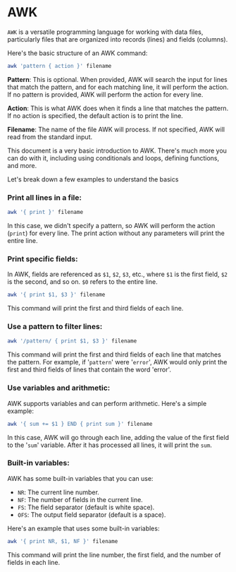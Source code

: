 # AWK

`AWK` is a versatile programming language for working with data files,
particularly files that are organized into records (lines) and fields (columns).

Here's the basic structure of an AWK command:

```bash
awk 'pattern { action }' filename
```

**Pattern**: This is optional. When provided, AWK will search the input for
lines that match the pattern, and for each matching line, it will perform the
action. If no pattern is provided, AWK will perform the action for every line.

**Action**: This is what AWK does when it finds a line that matches the pattern.
If no action is specified, the default action is to print the line.

**Filename**: The name of the file AWK will process. If not specified, AWK will
read from the standard input.

This document is a very basic introduction to AWK. There's much more you can do
with it, including using conditionals and loops, defining functions, and more.

Let's break down a few examples to understand the basics

### Print all lines in a file:

```bash
awk '{ print }' filename
```

In this case, we didn't specify a pattern, so AWK will perform the action
(`print`) for every line. The print action without any parameters will print the
entire line.

### Print specific fields:

In AWK, fields are referenced as `$1`, `$2`, `$3`, etc., where `$1` is the first
field, `$2` is the second, and so on. `$0` refers to the entire line.

```bash
awk '{ print $1, $3 }' filename
```

This command will print the first and third fields of each line.

### Use a pattern to filter lines:

```bash
awk '/pattern/ { print $1, $3 }' filename
```

This command will print the first and third fields of each line that matches the
pattern. For example, if '`pattern`' were '`error`', AWK would only print the
first and third fields of lines that contain the word 'error'.

### Use variables and arithmetic:

AWK supports variables and can perform arithmetic. Here's a simple example:

```bash
awk '{ sum += $1 } END { print sum }' filename
```

In this case, AWK will go through each line, adding the value of the first field
to the '`sum`' variable. After it has processed all lines, it will print the
`sum`.

### Built-in variables:

AWK has some built-in variables that you can use:

- `NR`: The current line number.
- `NF`: The number of fields in the current line.
- `FS`: The field separator (default is white space).
- `OFS`: The output field separator (default is a space).

Here's an example that uses some built-in variables:

```bash
awk '{ print NR, $1, NF }' filename
```

This command will print the line number, the first field, and the number of
fields in each line.
